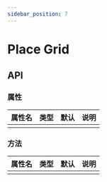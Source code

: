 ```yaml
---
sidebar_position: 7
---
```


# Place Grid

## API

### 属性

| 属性名 | 类型| 默认 | 说明|
| ------  | ---- | --- | --- |
| | | | | |

### 方法

| 属性名 | 类型| 默认 | 说明|
| ------  | ---- | --- | --- |
| | | | | |
